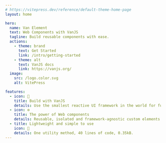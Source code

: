 ```yaml
---
# https://vitepress.dev/reference/default-theme-home-page
layout: home

hero:
  name: Van Element
  text: Web Components with VanJS
  tagline: Build reusable components with ease.
  actions:
    - theme: brand
      text: Get Started
      link: /intro/getting-started
    - theme: alt
      text: VanJS docs
      link: https://vanjs.org/
  image:
    src: /logo.color.svg
    alt: VitePress

features:
  - icon: 🍦
    title: Build with VanJS
    details: Use the smallest reactive UI framework in the world for fun and profit.
  - icon: ⚙️
    title: The power of Web components
    details: Reusable, isolated and framework-agnostic custom elements.
  - title: Lightweight and simple to use
    icon: 🌸
    details: One utility method, 40 lines of code, 0.35kB.
---
```


<style>
  :root{
  --vp-home-hero-name-color: transparent;
  --vp-home-hero-name-background: -webkit-linear-gradient(120deg, #ffd341, #fe3434 100%);
  }
</style>
